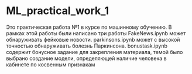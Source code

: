 # ML_practical_work_1
Это практическая работа №1 в курсе по машинному обучению.
В рамках этой работы были написано три работы 
FakeNews.ipynb может обнаруживать фейковые новости. 
parkinsons.ipynb может с высокой точностью обнаруживать болезнь Паркинсона. 
bonustask.ipynb содержит бонусное задание для закрепления материала, темой было выбрано создание модели, определяющей наличие человека в кабинете по косвенным признакам
